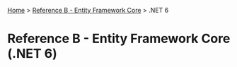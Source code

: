 [Home](/) > [Reference B - Entity Framework Core](../) > .NET 6

# Reference B - Entity Framework Core (.NET 6)
